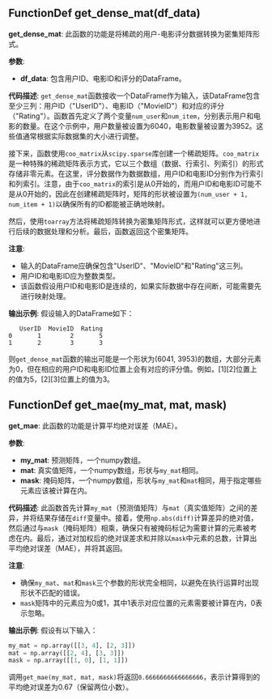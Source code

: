 ## FunctionDef get_dense_mat(df_data)
**get_dense_mat**: 此函数的功能是将稀疏的用户-电影评分数据转换为密集矩阵形式。

**参数**:
- **df_data**: 包含用户ID、电影ID和评分的DataFrame。

**代码描述**:
`get_dense_mat`函数接收一个DataFrame作为输入，该DataFrame包含至少三列：用户ID（"UserID"）、电影ID（"MovieID"）和对应的评分（"Rating"）。函数首先定义了两个变量`num_user`和`num_item`，分别表示用户和电影的数量。在这个示例中，用户数量被设置为6040，电影数量被设置为3952。这些值通常根据实际数据集的大小进行调整。

接下来，函数使用`coo_matrix`从`scipy.sparse`库创建一个稀疏矩阵。`coo_matrix`是一种特殊的稀疏矩阵表示方式，它以三个数组（数据、行索引、列索引）的形式存储非零元素。在这里，评分数据作为数据数组，用户ID和电影ID分别作为行索引和列索引。注意，由于`coo_matrix`的索引是从0开始的，而用户ID和电影ID可能不是从0开始的，因此在创建稀疏矩阵时，矩阵的形状被设置为`(num_user + 1, num_item + 1)`以确保所有的ID都能被正确地映射。

然后，使用`toarray`方法将稀疏矩阵转换为密集矩阵形式，这样就可以更方便地进行后续的数据处理和分析。最后，函数返回这个密集矩阵。

**注意**:
- 输入的DataFrame应确保包含"UserID"、"MovieID"和"Rating"这三列。
- 用户ID和电影ID应为整数类型。
- 该函数假设用户ID和电影ID是连续的，如果实际数据中存在间断，可能需要先进行映射处理。

**输出示例**:
假设输入的DataFrame如下：
```
   UserID  MovieID  Rating
0       1        2       5
1       2        3       3
```
则`get_dense_mat`函数的输出可能是一个形状为(6041, 3953)的数组，大部分元素为0，但在相应的用户ID和电影ID位置上会有对应的评分值。例如，[1][2]位置上的值为5，[2][3]位置上的值为3。
## FunctionDef get_mae(my_mat, mat, mask)
**get_mae**: 此函数的功能是计算平均绝对误差（MAE）。

**参数**:
- **my_mat**: 预测矩阵，一个numpy数组。
- **mat**: 真实值矩阵，一个numpy数组，形状与`my_mat`相同。
- **mask**: 掩码矩阵，一个numpy数组，形状与`my_mat`和`mat`相同，用于指定哪些元素应该被计算在内。

**代码描述**:
此函数首先计算`my_mat`（预测值矩阵）与`mat`（真实值矩阵）之间的差异，并将结果存储在`diff`变量中。接着，使用`np.abs(diff)`计算差异的绝对值，然后通过与`mask`（掩码矩阵）相乘，确保只有被掩码标记为需要计算的元素被考虑在内。最后，通过对加权后的绝对误差求和并除以`mask`中元素的总数，计算出平均绝对误差（MAE），并将其返回。

**注意**:
- 确保`my_mat`、`mat`和`mask`三个参数的形状完全相同，以避免在执行运算时出现形状不匹配的错误。
- `mask`矩阵中的元素应为0或1，其中1表示对应位置的元素需要被计算在内，0表示忽略。

**输出示例**:
假设有以下输入：
```python
my_mat = np.array([[3, 4], [2, 3]])
mat = np.array([[2, 4], [3, 3]])
mask = np.array([[1, 0], [1, 1]])
```
调用`get_mae(my_mat, mat, mask)`将返回`0.6666666666666666`，表示计算得到的平均绝对误差为0.67（保留两位小数）。

